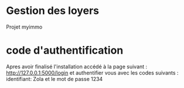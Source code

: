 # Gestion des loyers
Projet myimmo

# code d'authentification

Apres avoir finalisé l'installation accédé à la page suivant : http://127.0.0.1:5000/login et authentifier vous avec les codes suivants : identifiant: Zola et le mot de passe 1234
